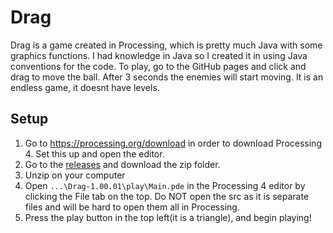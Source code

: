 # Drag
Drag is a game created in Processing, which is pretty much Java with some graphics functions. I had knowledge in Java so I created it in using Java conventions for the code. To play, go to the GitHub pages and click and drag to move the ball. After 3 seconds the enemies will start moving. It is an endless game, it doesnt have levels.
## Setup
1. Go to https://processing.org/download in order to download Processing 4. Set this up and open the editor.
2. Go to the [releases](https://github.com/Sami-ul/Drag/releases/tag/v1.00.01) and download the zip folder.
3. Unzip on your computer
4. Open `...\Drag-1.00.01\play\Main.pde` in the Processing 4 editor by clicking the File tab on the top. Do NOT open the src as it is separate files and will be hard to open them all in Processing.
5. Press the play button in the top left(it is a triangle), and begin playing!
